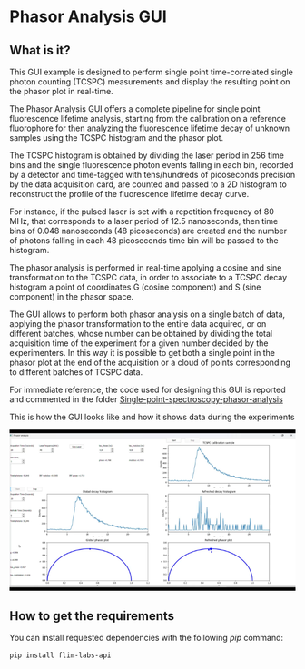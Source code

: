 # Phasor Analysis GUI

## What is it? 

This GUI example is designed to perform single point time-correlated single photon counting (TCSPC) measurements and display the resulting point on the phasor plot in real-time.

The Phasor Analysis GUI offers a complete pipeline for single point fluorescence lifetime analysis, starting from the calibration on a reference fluorophore for then analyzing the fluorescence lifetime decay of unknown samples using the TCSPC histogram and the phasor plot.

The TCSPC histogram is obtained by dividing the laser period in 256 time bins  and the single fluorescence photon events falling in each bin, recorded by a detector and time-tagged with tens/hundreds of picoseconds precision by the data acquisition card, are counted and passed to a 2D histogram to reconstruct the profile of the fluorescence lifetime decay curve.

For instance, if the pulsed laser is set with a repetition frequency of 80 MHz, that corresponds to a laser period of 12.5 nanoseconds, then time bins of 0.048 nanoseconds (48 picoseconds) are created and the number of photons falling in each 48 picoseconds time bin will be passed to the histogram.

The phasor analysis is performed in real-time applying a cosine and sine transformation to the TCSPC data, in order to associate to a TCSPC decay histogram a point of coordinates  G (cosine component) and S (sine component) in the phasor space.

The GUI allows to perform both phasor analysis on a single batch of data, applying the phasor transformation to the entire data acquired, or on different batches, whose number can be obtained by dividing the total acquisition time of the experiment for a given number decided by the experimenters. In this way it is possible to get both a single point in the phasor plot at the end of the acquisition or a cloud of points corresponding to different batches of TCSPC data.

For immediate reference, the code used for designing this GUI is reported and commented in the folder [Single-point-spectroscopy-phasor-analysis](/Single-point-spectroscopy-phasor-analysis) 

This is how the GUI looks like and how it shows data during the experiments 

![Phasor analysis](/images/phasor_plot.png "Photons_tracing")

## How to get the requirements

You can install requested dependencies with the following *pip* command:

```
pip install flim-labs-api

```